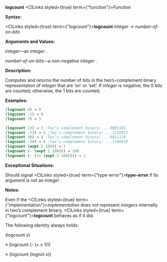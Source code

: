 **logcount** <ClLinks styled={true} term={"function"}><i>Function</i></ClLinks> 



**Syntax:** 



<ClLinks styled={true} term={"logcount"}><b>logcount</b></ClLinks> *integer → number-of-on-bits* 



**Arguments and Values:** 



*integer*—an *integer* . 



*number-of-on-bits*—a non-negative *integer* . 



**Description:** 



Computes and returns the number of bits in the two’s-complement binary representation of *integer* that are ‘on’ or ‘set’. If *integer* is negative, the 0 bits are counted; otherwise, the 1 bits are counted. 



**Examples:**
```lisp
(logcount 0) → 0 
(logcount -1) → 0 
(logcount 7) → 3 

(logcount 13) → 3 ;Two’s-complement binary: ...0001101 
(logcount -13) → 2 ;Two’s-complement binary: ...1110011 
(logcount 30) → 4 ;Two’s-complement binary: ...0011110 
(logcount -30) → 4 ;Two’s-complement binary: ...1100010 
(logcount (expt 2 100)) → 1 
(logcount (- (expt 2 100))) → 100 
(logcount (- (1+ (expt 2 100)))) → 1 
```
**Exceptional Situations:** 



Should signal <ClLinks styled={true} term={"type-error"}><b>type-error</b></ClLinks> if its argument is not an *integer* . 



**Notes:** 



Even if the <ClLinks styled={true} term={"implementation"}><i>implementation</i></ClLinks> does not represent *integers* internally in two’s complement binary, <ClLinks styled={true} term={"logcount"}><b>logcount</b></ClLinks> behaves as if it did. 



The following identity always holds: 



(logcount *x*) 



*≡* (logcount (- (+ *x* 1))) 



*≡* (logcount (lognot *x*)) 



